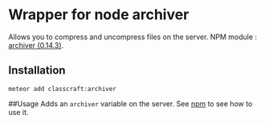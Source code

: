 # Wrapper for node archiver
Allows you to compress and uncompress files on the server. NPM module : [archiver (0.14.3)](https://www.npmjs.com/package/archiver).

## Installation
`meteor add classcraft:archiver`

##Usage
Adds an `archiver` variable on the server. See [npm](https://www.npmjs.com/package/archiver) to see how to use it. 